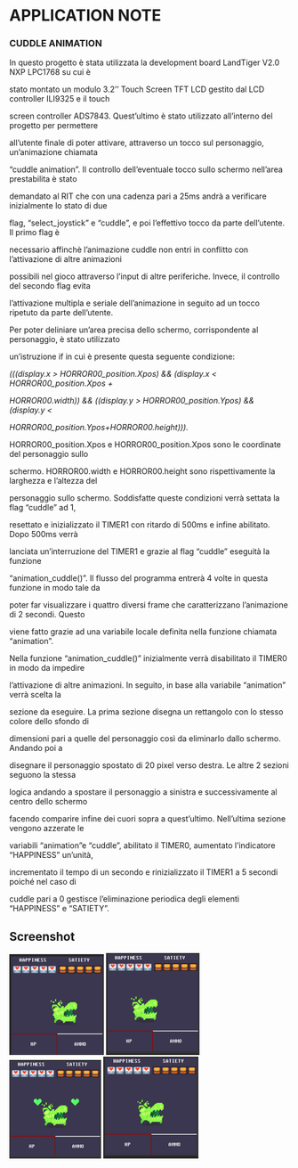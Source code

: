 ﻿# APPLICATION NOTE
### CUDDLE ANIMATION  


In questo progetto è stata utilizzata la development board LandTiger V2.0 NXP LPC1768 su cui è

stato montato un modulo 3.2’’ Touch Screen TFT LCD gestito dal LCD controller ILI9325 e il touch

screen controller ADS7843. Quest’ultimo è stato utilizzato all’interno del progetto per permettere

all’utente finale di poter attivare, attraverso un tocco sul personaggio, un’animazione chiamata

“cuddle animation”. Il controllo dell’eventuale tocco sullo schermo nell’area prestabilita è stato

demandato al RIT che con una cadenza pari a 25ms andrà a verificare inizialmente lo stato di due

flag, “select\_joystick” e “cuddle”, e poi l’effettivo tocco da parte dell’utente. Il primo flag è

necessario affinchè l’animazione cuddle non entri in conflitto con l’attivazione di altre animazioni

possibili nel gioco attraverso l’input di altre periferiche. Invece, il controllo del secondo flag evita

l’attivazione multipla e seriale dell’animazione in seguito ad un tocco ripetuto da parte dell’utente.

Per poter deliniare un’area precisa dello schermo, corrispondente al personaggio, è stato utilizzato

un’istruzione if in cui è presente questa seguente condizione:

*(((display.x > HORROR00\_position.Xpos) && (display.x < HORROR00\_position.Xpos +*

*HORROR00.width)) && ((display.y > HORROR00\_position.Ypos) && (display.y <*

*HORROR00\_position.Ypos+HORROR00.height))).*

HORROR00\_position.Xpos e HORROR00\_position.Xpos sono le coordinate del personaggio sullo

schermo. HORROR00.width e HORROR00.height sono rispettivamente la larghezza e l’altezza del

personaggio sullo schermo. Soddisfatte queste condizioni verrà settata la flag “cuddle” ad 1,

resettato e inizializzato il TIMER1 con ritardo di 500ms e infine abilitato. Dopo 500ms verrà

lanciata un’interruzione del TIMER1 e grazie al flag “cuddle” eseguità la funzione

“animation\_cuddle()”. Il flusso del programma entrerà 4 volte in questa funzione in modo tale da

poter far visualizzare i quattro diversi frame che caratterizzano l’animazione di 2 secondi. Questo

viene fatto grazie ad una variabile locale definita nella funzione chiamata “animation”.

Nella funzione “animation\_cuddle()” inizialmente verrà disabilitato il TIMER0 in modo da impedire

l’attivazione di altre animazioni. In seguito, in base alla variabile “animation” verrà scelta la

sezione da eseguire. La prima sezione disegna un rettangolo con lo stesso colore dello sfondo di

dimensioni pari a quelle del personaggio così da eliminarlo dallo schermo. Andando poi a

disegnare il personaggio spostato di 20 pixel verso destra. Le altre 2 sezioni seguono la stessa

logica andando a spostare il personaggio a sinistra e successivamente al centro dello schermo

facendo comparire infine dei cuori sopra a quest’ultimo. Nell’ultima sezione vengono azzerate le

variabili “animation”e “cuddle”, abilitato il TIMER0, aumentato l’indicatore “HAPPINESS” un’unità,

incrementato il tempo di un secondo e rinizializzato il TIMER1 a 5 secondi poiché nel caso di

cuddle pari a 0 gestisce l’eliminazione periodica degli elementi “HAPPINESS” e “SATIETY”.

## Screenshot

![Screenshot](./cuddle1.png)
![Screenshot](./cuddle2.png)
![Screenshot](./cuddle3.png)
![Screenshot](./cuddle4.png)

